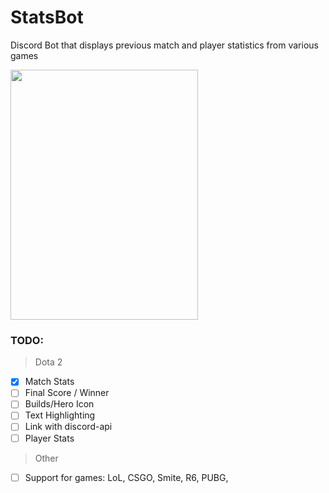 # StatsBot
Discord Bot that displays previous match and player statistics from various games

<img src="https://i.gyazo.com/6f93ed03329fd827a8418198a77d455f.png" width="300" height="400">

### TODO:
> Dota 2
- [x] Match Stats
- [ ] Final Score / Winner
- [ ] Builds/Hero Icon
- [ ] Text Highlighting
- [ ] Link with discord-api
- [ ] Player Stats

> Other
- [ ] Support for games: LoL, CSGO, Smite, R6, PUBG, 
